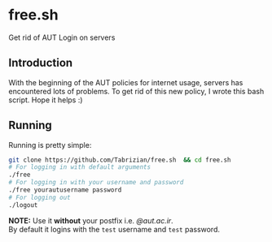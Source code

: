 # free.sh
 Get rid of AUT Login on servers
## Introduction
With the beginning of the AUT policies for internet usage, servers has encountered lots of problems. To get
rid of this new policy, I wrote this bash script. Hope it helps :)


## Running
Running is pretty simple:  
```sh
git clone https://github.com/Tabrizian/free.sh  && cd free.sh
# For logging in with default arguments
./free
# For logging in with your username and password
./free yourautusername password
# For logging out
./logout
```
**NOTE:** Use it **without** your postfix i.e. *@aut.ac.ir*.  
By default it logins with the ```test``` username and ```test``` password.
